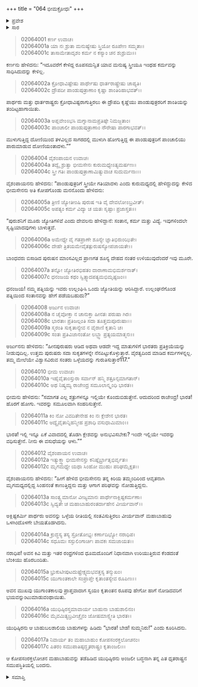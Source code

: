 +++
title = "064 ಭೀಮಕ್ರೋಧಃ"
+++

<details><summary>ಪ್ರವೇಶ</summary>


।।   ಓಂ ಓಂ ನಮೋ ನಾರಾಯಣಾಯ।।   ಶ್ರೀ ವೇದವ್ಯಾಸಾಯ ನಮಃ ।।

ಶ್ರೀ ಕೃಷ್ಣದ್ವೈಪಾಯನ ವೇದವ್ಯಾಸ ವಿರಚಿತ  

**ಶ್ರೀ ಮಹಾಭಾರತ**

**ಸಭಾ ಪರ್ವ**

**ದ್ಯೂತ ಪರ್ವ**

**ಅಧ್ಯಾಯ 64**

</details>


<details><summary>ಸಾರ</summary>

ಕರ್ಣನು ಮುಳುಗುತ್ತಿರುವ ಪಾಂಡವರಿಗೆ ದ್ರೌಪದಿಯೇ ಪಾರುಮಾಡಿಸಿದಳು ಎಂದು ಅಪಮಾನಿಸಿದುದು (1-3). ಭೀಮಸೇನನು ಕೃದ್ಧನಾಗಿ “ಉಲ್ಲಂಘನೆಗೊಂಡ ಪತ್ನಿಯಿಂದ ಸಂತಾನವನ್ನು ಹೇಗೆ ಪಡೆಯಬಹುದು?” ಎಂದು ಕೇಳಲು (4-7), ಅರ್ಜುನನು ಅವನಿಗೆ ಶಾಂತನಾಗಲು ಹೇಳಿದುದು (8-9). ಭೀಮನು ಕ್ರೋಧದಿಂದ ಸಭೆಯಲ್ಲಿರುವರನ್ನು ನಾಶಪಡಿಸುವೆನೆಂದು ಗರ್ಜಿಸಿ ಎದ್ದು ನಿಲ್ಲುವುದು (10-15). ಯುಧಿಷ್ಠಿರನು ಭೀಮನನ್ನು ತಡೆಹಿಡಿದು ಕುಳ್ಳಿರಿಸಿ ಧೃತರಾಷ್ಟ್ರನ ಬಳಿ ಹೋಗುವುದು (16-17).

</details>


> 02064001 ಕರ್ಣ ಉವಾಚ।  
02064001a ಯಾ ನಃ ಶ್ರುತಾ ಮನುಷ್ಯೇಷು ಸ್ತ್ರಿಯೋ ರೂಪೇಣ ಸಮ್ಮತಾಃ।  
02064001c ತಾಸಾಮೇತಾದೃಶಂ ಕರ್ಮ ನ ಕಸ್ಯಾಂ ಚನ ಶುಶ್ರುಮಃ।।

ಕರ್ಣನು ಹೇಳಿದನು: “ಇದೂವರೆಗೆ ಕೇಳಿದ್ದ ರೂಪಸಮನ್ವಿತ ಯಾವ ಮನುಷ್ಯ ಸ್ತ್ರೀಯೂ ಇಂಥಹ ಕರ್ಮವನ್ನು ಸಾಧಿಸಿದುದನ್ನು ಕೇಳಿಲ್ಲ.

> 02064002a ಕ್ರೋಧಾವಿಷ್ಟೇಷು ಪಾರ್ಥೇಷು ಧಾರ್ತರಾಷ್ಟ್ರೇಷು ಚಾಪ್ಯತಿ।   
02064002c ದ್ರೌಪದೀ ಪಾಂಡುಪುತ್ರಾಣಾಂ ಕೃಷ್ಣಾ ಶಾಂತಿರಿಹಾಭವತ್।।

ಪಾರ್ಥರು ಮತ್ತು ಧಾರ್ತರಾಷ್ಟ್ರರು ಕ್ರೋಧಾವಿಷ್ಟರಾಗುತ್ತಿರಲು ಈ ದ್ರೌಪದಿ ಕೃಷ್ಣೆಯು ಪಾಂಡುಪುತ್ರರರಿಗೆ ಶಾಂತಿಯನ್ನು ತಂದಿಟ್ಟಹಾಗಾಯಿತು.

> 02064003a ಅಪ್ಲವೇಂಽಭಸಿ ಮಗ್ನಾನಾಮಪ್ರತಿಷ್ಠೇ ನಿಮಜ್ಜತಾಂ।  
02064003c ಪಾಂಚಾಲೀ ಪಾಂಡುಪುತ್ರಾಣಾಂ ನೌರೇಷಾ ಪಾರಗಾಭವತ್।।

ಮುಳುಗುತ್ತಿದ್ದ ದೋಣಿಯಿಂದ ತಳವಿಲ್ಲದ ಸಾಗರದಲ್ಲಿ ಮುಳುಗಿ ಹೋಗುತ್ತಿದ್ದ ಈ ಪಾಂಡುಪುತ್ರರಿಗೆ ಪಾಂಚಾಲಿಯು ಪಾರುಮಾಡುವ ದೋಣಿಯಂತಾದಳು.””

> 02064004 ವೈಶಂಪಾಯನ ಉವಾಚ।  
02064004a ತದ್ವೈ ಶ್ರುತ್ವಾ ಭೀಮಸೇನಃ ಕುರುಮಧ್ಯೇಽತ್ಯಮರ್ಷಣಃ।   
02064004c ಸ್ತ್ರೀ ಗತಿಃ ಪಾಂಡುಪುತ್ರಾಣಾಮಿತ್ಯುವಾಚ ಸುದುರ್ಮನಾಃ।।

ವೈಶಂಪಾಯನನು ಹೇಳಿದನು: “ಪಾಂಡುಪುತ್ರರಿಗೆ ಸ್ತ್ರೀಯೇ ಗತಿಯಾದಳು ಎಂದು ಕುರುಮಧ್ಯದಲ್ಲಿ ಹೇಳಿದ್ದುದನ್ನು ಕೇಳಿದ ಭೀಮಸೇನನು ಅತಿ ಕೋಪಗೊಂಡು ಮನನೊಂದು ಹೇಳಿದನು:

> 02064005a ತ್ರೀಣಿ ಜ್ಯೋತೀಂಷಿ ಪುರುಷ ಇತಿ ವೈ ದೇವಲೋಽಬ್ರವೀತ್।  
02064005c ಅಪತ್ಯಂ ಕರ್ಮ ವಿದ್ಯಾ ಚ ಯತಃ ಸೃಷ್ಟಾಃ ಪ್ರಜಾಸ್ತತಃ।।

“ಪುರುಶನಿಗೆ ಮೂರು ಜ್ಯೋತಿಗಳಿವೆ ಎಂದು ದೇವಲನು ಹೇಳಿದ್ದಾನೆ: ಸಂತಾನ, ಕರ್ಮ ಮತ್ತು ವಿದ್ಯೆ. ಇವುಗಳಿಂದಲೇ ಸೃಷ್ಟಿಯಾದವುಗಳು ಬಾಳುತ್ತವೆ.

> 02064006a ಅಮೇಧ್ಯೇ ವೈ ಗತಪ್ರಾಣೇ ಶೂನ್ಯೇ ಜ್ಞಾತಿಭಿರುಂಝಿತೇ।  
02064006c ದೇಹೇ ತ್ರಿತಯಮೇವೈತತ್ಪುರುಷಸ್ಯೋಪಜಾಯತೇ।।

ಬಾಂಧವರು ಬಿಸಾಡಿದ ಪುರುಷನ ಮಾಂಸವಿಲ್ಲದ ಪ್ರಾಣಗತ ಶೂನ್ಯ ದೇಹದ ನಂತರ ಉಳಿಯುವುದೆಂದರೆ ಇವು ಮೂರೇ.

> 02064007a ತನ್ನೋ ಜ್ಯೋತಿರಭಿಹತಂ ದಾರಾಣಾಮಭಿಮರ್ಶನಾತ್।  
02064007c ಧನಂಜಯ ಕಥಂ ಸ್ವಿತ್ಸ್ಯಾದಪತ್ಯಮಭಿಮೃಷ್ಟಜಂ।।

ಧನಂಜಯ! ನಮ್ಮ ಪತ್ನಿಯನ್ನು ಇವರು ಉಲ್ಲಂಘಿಸಿ ಒಂದು ಜ್ಯೋತಿಯನ್ನು ಆರಿಸಿದ್ದಾರೆ. ಉಲ್ಲಂಘನೆಗೊಂಡ ಪತ್ನಿಯಿಂದ ಸಂತಾನವನ್ನು ಹೇಗೆ ಪಡೆಯಬಹುದು?”

> 02064008 ಅರ್ಜುನ ಉವಾಚ।  
02064008a ನ ಚೈವೋಕ್ತಾ ನ ಚಾನುಕ್ತಾ ಹೀನತಃ ಪರುಷಾ ಗಿರಃ।  
02064008c ಭಾರತಾಃ ಪ್ರತಿಜಲ್ಪಂತಿ ಸದಾ ತೂತ್ತಮಪೂರುಷಾಃ।।  
02064009a ಸ್ಮರಂತಿ ಸುಕೃತಾನ್ಯೇವ ನ ವೈರಾಣಿ ಕೃತಾನಿ ಚ।  
02064009c ಸಂತಃ ಪ್ರತಿವಿಜಾನಂತೋ ಲಬ್ಧ್ವಾ ಪ್ರತ್ಯಯಮಾತ್ಮನಃ।।

ಅರ್ಜುನನು ಹೇಳಿದನು: “ಹೀನಪುರುಷರು ಆಡಿದ ಅಥವಾ ಆಡದೇ ಇದ್ದ ಮಾತುಗಳಿಗೆ ಭಾರತರು ಪ್ರತಿಕ್ರಿಯೆಯನ್ನು ನೀಡುವುದಿಲ್ಲ. ಉತ್ತಮ ಪುರುಷರು ಸದಾ ಸುಕೃತಗಳನ್ನೇ ನೆನಪಿಟ್ಟುಕೊಳ್ಳುತ್ತಾರೆ. ವೈರತ್ವದಿಂದ ಮಾಡಿದ ಕರ್ಮಗಳನ್ನಲ್ಲ. ತಮ್ಮ ಮೇಲೆಯೇ ವಿಶ್ವಾಸವಿರುವ ಸಂತರು ಒಳ್ಳೆಯದನ್ನು ಗುರುತಿಸುತ್ತಾರೆ117.”

> 02064010 ಭೀಮ ಉವಾಚ।  
02064010a ಇಹೈವೈತಾಂಸ್ತುರಾ ಸರ್ವಾನ್ ಹನ್ಮಿ ಶತ್ರೂನ್ಸಮಾಗತಾನ್।  
02064010c ಅಥ ನಿಷ್ಕ್ರಮ್ಯ ರಾಜೇಂದ್ರ ಸಮೂಲಾನ್ಕೃಂಧಿ ಭಾರತ।।

ಭೀಮನು ಹೇಳಿದನು: “ಸಮಾಗತ ಎಲ್ಲ ಶತ್ರುಗಳನ್ನೂ ಇಲ್ಲಿಯೇ ಕೊಂದುಬಿಡುತ್ತೇನೆ. ಆದುದರಿಂದ ರಾಜೇಂದ್ರ! ಭಾರತ! ಹೊರಗೆ ಹೋಗು. ಇವರನ್ನು ಸಮೂಲವಾಗಿ ಸಂಹರಿಸುತ್ತೇನೆ.

> 02064011a ಕಿಂ ನೋ ವಿವದಿತೇನೇಹ ಕಿಂ ನಃ ಕ್ಲೇಶೇನ ಭಾರತ।  
02064011c ಅದ್ಯೈವೈತಾನ್ನಿಹನ್ಮೀಹ ಪ್ರಶಾಧಿ ವಸುಧಾಮಿಮಾಂ।।

ಭಾರತ! ಇಲ್ಲಿ ಇನ್ನೂ ಏಕೆ ವಿವಾದದಲ್ಲಿ ತೊಡಗಿ ಕ್ಲೇಶವನ್ನು ಅನುಭವಿಸಬೇಕು? ಇಂದೇ ಇಲ್ಲಿಯೇ ಇವರನ್ನು ವಧಿಸುತ್ತೇನೆ. ನೀನು ಈ ವಸುಧೆಯನ್ನು ಆಳು.””

> 02064012 ವೈಶಂಪಾಯನ ಉವಾಚ।  
02064012a ಇತ್ಯುಕ್ತ್ವಾ ಭೀಮಸೇನಸ್ತು ಕನಿಷ್ಠೈರ್ಭ್ರಾತೃಭಿರ್ವೃತಃ।  
02064012c ಮೃಗಮಧ್ಯೇ ಯಥಾ ಸಿಂಹೋ ಮುಹುಃ ಪರಿಘಮೈಕ್ಷತ।।

ವೈಶಂಪಾಯನನು ಹೇಳಿದನು: “ಹೀಗೆ ಹೇಳಿದ ಭೀಮಸೇನನು ತನ್ನ ಕಿರಿಯ ತಮ್ಮಂದಿರಿಂದ ಆವೃತನಾಗಿ ಮೃಗಮಧ್ಯದಲ್ಲಿದ್ದ ಸಿಂಹನಂತೆ ಕಾಣುತ್ತಿದ್ದನು ಮತ್ತು ಆಗಾಗ ಪರಿಘವನ್ನು ನೋಡುತ್ತಿದ್ದನು.

> 02064013a ಸಾಂತ್ವ್ಯಮಾನೋ ವೀಜ್ಯಮಾನಃ ಪಾರ್ಥೇನಾಕ್ಲಿಷ್ಟಕರ್ಮಣಾ।   
02064013c ಸ್ವಿದ್ಯತೇ ಚ ಮಹಾಬಾಹುರಂತರ್ದಾಹೇನ ವೀರ್ಯವಾನ್।।

ಅಕ್ಲಿಷ್ಟಕರ್ಮಿ ಪಾರ್ಥರು ಅವನನ್ನು ಒಳ್ಳೆಯ ರೀತಿಯಲ್ಲಿ ಸಂತವಿಸುತ್ತಿರಲು ವೀರ್ಯವಾನ್ ಮಹಾಬಾಹುವು ಒಳಗಿಂದೊಳಗೇ ಬೇಯತೊಡಗಿದನು.

> 02064014a ಕ್ರುದ್ಧಸ್ಯ ತಸ್ಯ ಸ್ರೋತೋಭ್ಯಃ ಕರ್ಣಾದಿಭ್ಯೋ ನರಾಧಿಪ।  
02064014c ಸಧೂಮಃ ಸಸ್ಫುಲಿಂಗಾರ್ಚಿಃ ಪಾವಕಃ ಸಮಜಾಯತ।।

ನರಾಧಿಪ! ಅವನ ಕಿವಿ ಮತ್ತು ಇತರ ರಂಧ್ರಗಳಿಂದ ಧೂಮದೊಂದಿಗೆ ನಿಧಾನವಾಗಿ ಉರಿಯುತ್ತಿರುವ ಕೆಂಡದಂತೆ ಬೆಂಕಿಯು ಹೊರಬಂದಿತು.

> 02064015a ಭ್ರುಕುಟೀಪುಟದುಷ್ಪ್ರೇಕ್ಷ್ಯಮಭವತ್ತಸ್ಯ ತನ್ಮುಖಂ।  
02064015c ಯುಗಾಂತಕಾಲೇ ಸಂಪ್ರಾಪ್ತೇ ಕೃತಾಂತಸ್ಯೇವ ರೂಪಿಣಃ।।

ಅವನ ಮುಖವು ಯುಗಾಂತಕಾಲವು ಪ್ರಾಪ್ತವಾದಾಗ ಸ್ವಯಂ ಕೃತಾಂತನ ರೂಪವು ಹೇಗೋ ಹಾಗೆ ನೋಡಿದವರಿಗೆ ಭಯವನ್ನುಂಟುಮಾಡುವಂಥಾಯಿತು.

> 02064016a ಯುಧಿಷ್ಠಿರಸ್ತಮಾವಾರ್ಯ ಬಾಹುನಾ ಬಾಹುಶಾಲಿನಂ।   
02064016c ಮೈವಮಿತ್ಯಬ್ರವೀಚ್ಚೈನಂ ಜೋಷಮಾಸ್ಸ್ವೇತಿ ಭಾರತ।।

ಯುಧಿಷ್ಠಿರನು ಆ ಬಾಹುಬಲಶಾಲಿಯ ಬಾಹುಗಳನ್ನು ಹಿಡಿದು “ಭಾರತ! ಬೇಡ! ಸುಮ್ಮನಿರು!” ಎಂದು ಕೂರಿಸಿದನು.

> 02064017a ನಿವಾರ್ಯ ತಂ ಮಹಾಬಾಹುಂ ಕೋಪಸಂರಕ್ತಲೋಚನಂ।  
02064017c ಪಿತರಂ ಸಮುಪಾತಿಷ್ಠದ್ಧೃತರಾಷ್ಟ್ರಂ ಕೃತಾಂಜಲಿಃ।।

ಆ ಕೋಪಸಂರಕ್ತಲೋಚನ ಮಹಾಬಾಹುವನ್ನು ತಡೆಹಿಡಿದ ಯುಧಿಷ್ಠಿರನು ಅಂಜಲೀ ಬದ್ಧನಾಗಿ ತನ್ನ ಪಿತ ಧೃತರಾಷ್ಟ್ರನ ಸಮುಪಸ್ಥಿತಿಯಲ್ಲಿ ಬಂದನು.

<details><summary>ಸಮಾಪ್ತಿ</summary>


ಇತಿ ಶ್ರೀ ಮಹಾಭಾರತೇ ಸಭಾಪರ್ವಣಿ ದ್ಯೂತಪರ್ವಣಿ ಭೀಮಕ್ರೋಧೇ ಚತುಷ್ಷಷ್ಟಿತಮೋಽಧ್ಯಾಯಃ।।  
ಇದು ಶ್ರೀ ಮಹಾಭಾರತದಲ್ಲಿ ಸಭಾಪರ್ವದಲ್ಲಿ ದ್ಯೂತಪರ್ವದಲ್ಲಿ ಭೀಮಕ್ರೋಧ ಎನ್ನುವ ಅರವತ್ನಾಲ್ಕನೆಯ ಅಧ್ಯಾಯವು.


</details>
